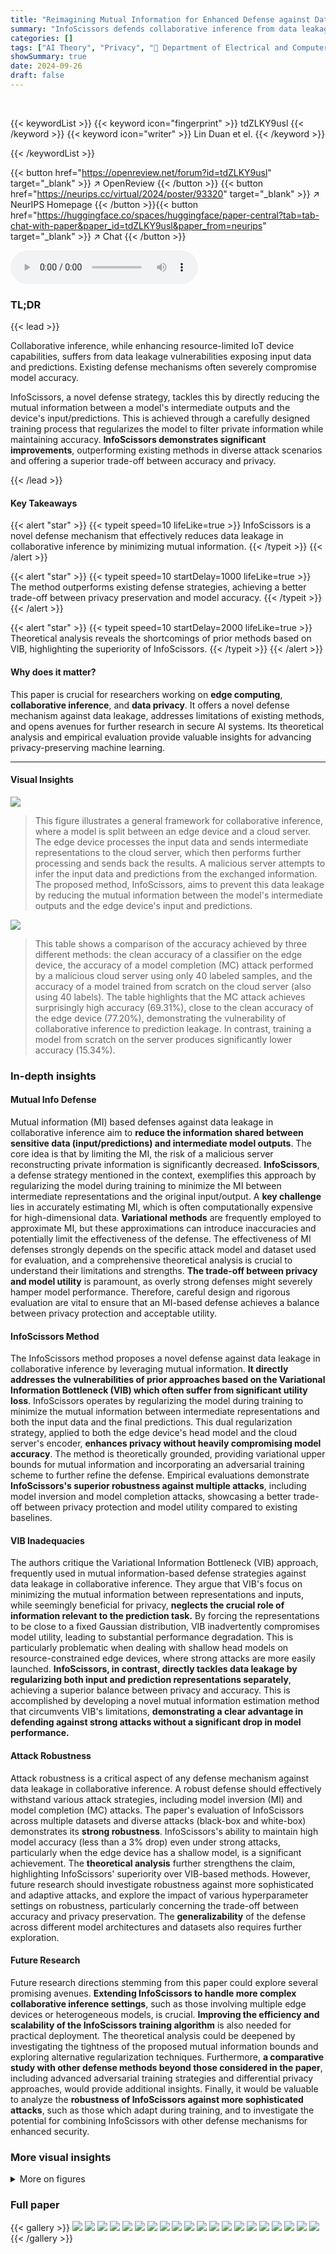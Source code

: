 ```yaml
---
title: "Reimagining Mutual Information for Enhanced Defense against Data Leakage in Collaborative Inference"
summary: "InfoScissors defends collaborative inference from data leakage by cleverly reducing the mutual information between model outputs and sensitive device data, thus ensuring robust privacy without comprom..."
categories: []
tags: ["AI Theory", "Privacy", "🏢 Department of Electrical and Computer Engineering, Duke University",]
showSummary: true
date: 2024-09-26
draft: false
---
```


<br>

{{< keywordList >}}
{{< keyword icon="fingerprint" >}} tdZLKY9usl {{< /keyword >}}
{{< keyword icon="writer" >}} Lin Duan et el. {{< /keyword >}}
 
{{< /keywordList >}}

{{< button href="https://openreview.net/forum?id=tdZLKY9usl" target="_blank" >}}
↗ OpenReview
{{< /button >}}
{{< button href="https://neurips.cc/virtual/2024/poster/93320" target="_blank" >}}
↗ NeurIPS Homepage
{{< /button >}}{{< button href="https://huggingface.co/spaces/huggingface/paper-central?tab=tab-chat-with-paper&paper_id=tdZLKY9usl&paper_from=neurips" target="_blank" >}}
↗ Chat
{{< /button >}}



<audio controls>
    <source src="https://ai-paper-reviewer.com/tdZLKY9usl/podcast.wav" type="audio/wav">
    Your browser does not support the audio element.
</audio>


### TL;DR


{{< lead >}}

Collaborative inference, while enhancing resource-limited IoT device capabilities, suffers from data leakage vulnerabilities exposing input data and predictions.  Existing defense mechanisms often severely compromise model accuracy. 



InfoScissors, a novel defense strategy, tackles this by directly reducing the mutual information between a model's intermediate outputs and the device's input/predictions. This is achieved through a carefully designed training process that regularizes the model to filter private information while maintaining accuracy.  **InfoScissors demonstrates significant improvements**, outperforming existing methods in diverse attack scenarios and offering a superior trade-off between accuracy and privacy.

{{< /lead >}}


#### Key Takeaways

{{< alert "star" >}}
{{< typeit speed=10 lifeLike=true >}} InfoScissors is a novel defense mechanism that effectively reduces data leakage in collaborative inference by minimizing mutual information. {{< /typeit >}}
{{< /alert >}}

{{< alert "star" >}}
{{< typeit speed=10 startDelay=1000 lifeLike=true >}} The method outperforms existing defense strategies, achieving a better trade-off between privacy preservation and model accuracy. {{< /typeit >}}
{{< /alert >}}

{{< alert "star" >}}
{{< typeit speed=10 startDelay=2000 lifeLike=true >}} Theoretical analysis reveals the shortcomings of prior methods based on VIB, highlighting the superiority of InfoScissors. {{< /typeit >}}
{{< /alert >}}

#### Why does it matter?
This paper is crucial for researchers working on **edge computing**, **collaborative inference**, and **data privacy**. It offers a novel defense mechanism against data leakage, addresses limitations of existing methods, and opens avenues for further research in secure AI systems.  Its theoretical analysis and empirical evaluation provide valuable insights for advancing privacy-preserving machine learning.

------
#### Visual Insights



![](https://ai-paper-reviewer.com/tdZLKY9usl/figures_1_1.jpg)

> This figure illustrates a general framework for collaborative inference, where a model is split between an edge device and a cloud server. The edge device processes the input data and sends intermediate representations to the cloud server, which then performs further processing and sends back the results. A malicious server attempts to infer the input data and predictions from the exchanged information. The proposed method, InfoScissors, aims to prevent this data leakage by reducing the mutual information between the model's intermediate outputs and the edge device's input and predictions.





![](https://ai-paper-reviewer.com/tdZLKY9usl/tables_12_1.jpg)

> This table shows a comparison of the accuracy achieved by three different methods:  the clean accuracy of a classifier on the edge device, the accuracy of a model completion (MC) attack performed by a malicious cloud server using only 40 labeled samples, and the accuracy of a model trained from scratch on the cloud server (also using 40 labels). The table highlights that the MC attack achieves surprisingly high accuracy (69.31%), close to the clean accuracy of the edge device (77.20%), demonstrating the vulnerability of collaborative inference to prediction leakage.  In contrast, training a model from scratch on the server produces significantly lower accuracy (15.34%).





### In-depth insights


#### Mutual Info Defense
Mutual information (MI) based defenses against data leakage in collaborative inference aim to **reduce the information shared between sensitive data (input/predictions) and intermediate model outputs**.  The core idea is that by limiting the MI, the risk of a malicious server reconstructing private information is significantly decreased.  **InfoScissors**, a defense strategy mentioned in the context, exemplifies this approach by regularizing the model during training to minimize the MI between intermediate representations and the original input/output. A **key challenge** lies in accurately estimating MI, which is often computationally expensive for high-dimensional data.  **Variational methods** are frequently employed to approximate MI, but these approximations can introduce inaccuracies and potentially limit the effectiveness of the defense. The effectiveness of MI defenses strongly depends on the specific attack model and dataset used for evaluation, and a comprehensive theoretical analysis is crucial to understand their limitations and strengths.  **The trade-off between privacy and model utility** is paramount, as overly strong defenses might severely hamper model performance.  Therefore, careful design and rigorous evaluation are vital to ensure that an MI-based defense achieves a balance between privacy protection and acceptable utility.

#### InfoScissors Method
The InfoScissors method proposes a novel defense against data leakage in collaborative inference by leveraging mutual information.  **It directly addresses the vulnerabilities of prior approaches based on the Variational Information Bottleneck (VIB) which often suffer from significant utility loss**. InfoScissors operates by regularizing the model during training to minimize the mutual information between intermediate representations and both the input data and the final predictions.  This dual regularization strategy, applied to both the edge device's head model and the cloud server's encoder, **enhances privacy without heavily compromising model accuracy**. The method is theoretically grounded, providing variational upper bounds for mutual information and incorporating an adversarial training scheme to further refine the defense. Empirical evaluations demonstrate **InfoScissors's superior robustness against multiple attacks**, including model inversion and model completion attacks, showcasing a better trade-off between privacy protection and model utility compared to existing baselines.

#### VIB Inadequacies
The authors critique the Variational Information Bottleneck (VIB) approach, frequently used in mutual information-based defense strategies against data leakage in collaborative inference.  They argue that VIB's focus on minimizing the mutual information between representations and inputs, while seemingly beneficial for privacy, **neglects the crucial role of information relevant to the prediction task.**  By forcing the representations to be close to a fixed Gaussian distribution, VIB inadvertently compromises model utility, leading to substantial performance degradation.  This is particularly problematic when dealing with shallow head models on resource-constrained edge devices, where strong attacks are more easily launched.  **InfoScissors, in contrast, directly tackles data leakage by regularizing both input and prediction representations separately**, achieving a superior balance between privacy and accuracy.  This is accomplished by developing a novel mutual information estimation method that circumvents VIB's limitations, **demonstrating a clear advantage in defending against strong attacks without a significant drop in model performance.**

#### Attack Robustness
Attack robustness is a critical aspect of any defense mechanism against data leakage in collaborative inference.  A robust defense should effectively withstand various attack strategies, including model inversion (MI) and model completion (MC) attacks.  The paper's evaluation of InfoScissors across multiple datasets and diverse attacks (black-box and white-box) demonstrates its **strong robustness**.  InfoScissors's ability to maintain high model accuracy (less than a 3% drop) even under strong attacks, particularly when the edge device has a shallow model, is a significant achievement.  The **theoretical analysis** further strengthens the claim, highlighting InfoScissors' superiority over VIB-based methods.  However, future research should investigate robustness against more sophisticated and adaptive attacks, and explore the impact of various hyperparameter settings on robustness, particularly concerning the trade-off between accuracy and privacy preservation. The **generalizability** of the defense across different model architectures and datasets also requires further exploration.

#### Future Research
Future research directions stemming from this paper could explore several promising avenues.  **Extending InfoScissors to handle more complex collaborative inference settings**, such as those involving multiple edge devices or heterogeneous models, is crucial.  **Improving the efficiency and scalability of the InfoScissors training algorithm** is also needed for practical deployment. The theoretical analysis could be deepened by investigating the tightness of the proposed mutual information bounds and exploring alternative regularization techniques.  Furthermore, **a comparative study with other defense methods beyond those considered in the paper**, including advanced adversarial training strategies and differential privacy approaches, would provide additional insights. Finally, it would be valuable to analyze the **robustness of InfoScissors against more sophisticated attacks**, such as those which adapt during training, and to investigate the potential for combining InfoScissors with other defense mechanisms for enhanced security.


### More visual insights

<details>
<summary>More on figures
</summary>


![](https://ai-paper-reviewer.com/tdZLKY9usl/figures_6_1.jpg)

> This figure shows the results of the Knowledge Alignment (KA) attack on the CIFAR10 dataset using different defense mechanisms. Each row displays the reconstructed images under a specific level of defense, starting with no defense at the top and progressively stronger defenses towards the bottom.  The reconstructed image quality decreases as the defense strength increases, reflecting the trade-off between privacy protection and model accuracy.  The SSIM (Structural Similarity Index) values quantitatively measure the similarity between the original and reconstructed images.


![](https://ai-paper-reviewer.com/tdZLKY9usl/figures_7_1.jpg)

> This figure shows the trade-off between model accuracy and the structural similarity index (SSIM) of reconstructed images under different defense methods against model inversion (MI) attacks.  Lower SSIM values indicate better defense against input leakage, while higher accuracy represents better model utility. The figure compares InfoScissors with DP, AN, PPDL, DC, and MID on both CIFAR10 and CIFAR100 datasets, using KA and rMLE attacks.  It demonstrates InfoScissors's superior performance in achieving low SSIM with minimal accuracy loss.


![](https://ai-paper-reviewer.com/tdZLKY9usl/figures_8_1.jpg)

> This figure compares the model accuracy against the attack accuracy on CIFAR10 and CIFAR100 datasets when using different defense methods against Passive Model Completion (PMC) attacks.  It shows the trade-off between maintaining model accuracy and the effectiveness of the defense in preventing successful attacks.  The results are presented for two variations of the PMC attack using different MLP architectures.


![](https://ai-paper-reviewer.com/tdZLKY9usl/figures_9_1.jpg)

> This figure shows the results of the integrated defense of InfoScissors against the KA and PMC attacks on CIFAR10 and CIFAR100 datasets. It demonstrates the trade-off between model accuracy and the effectiveness of defense against both input and prediction leakage.  The shaded areas represent the range of results across multiple trials.


![](https://ai-paper-reviewer.com/tdZLKY9usl/figures_12_1.jpg)

> This figure shows the results of a Knowledge Alignment (KA) attack on CIFAR10.  The left column displays the original input images from the CIFAR10 dataset. The right column shows the images reconstructed by the KA attack, demonstrating the ability of the attacker to reconstruct input images from intermediate representations. The quality of the reconstructed images varies, highlighting the effectiveness of different defense mechanisms.


![](https://ai-paper-reviewer.com/tdZLKY9usl/figures_15_1.jpg)

> This figure shows the trade-off between model accuracy and the structural similarity index (SSIM) for various defense methods against model inversion attacks on CIFAR10 and CIFAR100 datasets.  Lower SSIM values indicate better defense performance against reconstructing input images, while higher accuracy reflects better model utility.  The red line represents the proposed InfoScissors method, while other lines represent baseline defense methods. The plots demonstrate InfoScissors's effectiveness in achieving low SSIM values (high defense performance) with minimal accuracy loss.


</details>






### Full paper

{{< gallery >}}
<img src="https://ai-paper-reviewer.com/tdZLKY9usl/1.png" class="grid-w50 md:grid-w33 xl:grid-w25" />
<img src="https://ai-paper-reviewer.com/tdZLKY9usl/2.png" class="grid-w50 md:grid-w33 xl:grid-w25" />
<img src="https://ai-paper-reviewer.com/tdZLKY9usl/3.png" class="grid-w50 md:grid-w33 xl:grid-w25" />
<img src="https://ai-paper-reviewer.com/tdZLKY9usl/4.png" class="grid-w50 md:grid-w33 xl:grid-w25" />
<img src="https://ai-paper-reviewer.com/tdZLKY9usl/5.png" class="grid-w50 md:grid-w33 xl:grid-w25" />
<img src="https://ai-paper-reviewer.com/tdZLKY9usl/6.png" class="grid-w50 md:grid-w33 xl:grid-w25" />
<img src="https://ai-paper-reviewer.com/tdZLKY9usl/7.png" class="grid-w50 md:grid-w33 xl:grid-w25" />
<img src="https://ai-paper-reviewer.com/tdZLKY9usl/8.png" class="grid-w50 md:grid-w33 xl:grid-w25" />
<img src="https://ai-paper-reviewer.com/tdZLKY9usl/9.png" class="grid-w50 md:grid-w33 xl:grid-w25" />
<img src="https://ai-paper-reviewer.com/tdZLKY9usl/10.png" class="grid-w50 md:grid-w33 xl:grid-w25" />
<img src="https://ai-paper-reviewer.com/tdZLKY9usl/11.png" class="grid-w50 md:grid-w33 xl:grid-w25" />
<img src="https://ai-paper-reviewer.com/tdZLKY9usl/12.png" class="grid-w50 md:grid-w33 xl:grid-w25" />
<img src="https://ai-paper-reviewer.com/tdZLKY9usl/13.png" class="grid-w50 md:grid-w33 xl:grid-w25" />
<img src="https://ai-paper-reviewer.com/tdZLKY9usl/14.png" class="grid-w50 md:grid-w33 xl:grid-w25" />
<img src="https://ai-paper-reviewer.com/tdZLKY9usl/15.png" class="grid-w50 md:grid-w33 xl:grid-w25" />
<img src="https://ai-paper-reviewer.com/tdZLKY9usl/16.png" class="grid-w50 md:grid-w33 xl:grid-w25" />
<img src="https://ai-paper-reviewer.com/tdZLKY9usl/17.png" class="grid-w50 md:grid-w33 xl:grid-w25" />
<img src="https://ai-paper-reviewer.com/tdZLKY9usl/18.png" class="grid-w50 md:grid-w33 xl:grid-w25" />
<img src="https://ai-paper-reviewer.com/tdZLKY9usl/19.png" class="grid-w50 md:grid-w33 xl:grid-w25" />
<img src="https://ai-paper-reviewer.com/tdZLKY9usl/20.png" class="grid-w50 md:grid-w33 xl:grid-w25" />
{{< /gallery >}}